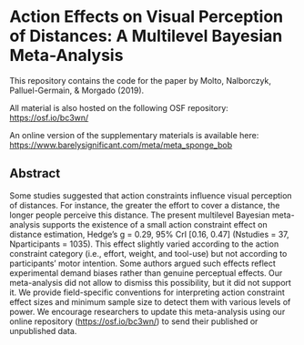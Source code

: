 # Action Effects on Visual Perception of Distances: A Multilevel Bayesian Meta-Analysis

This repository contains the code for the paper by Molto, Nalborczyk, Palluel-Germain, & Morgado (2019).

All material is also hosted on the following OSF repository: https://osf.io/bc3wn/

An online version of the supplementary materials is available here: https://www.barelysignificant.com/meta/meta_sponge_bob

## Abstract

Some studies suggested that action constraints influence visual perception of distances. For instance, the greater the effort to cover a distance, the longer people perceive this distance. The present multilevel Bayesian meta-analysis supports the existence of a small action constraint effect on distance estimation, Hedge’s g = 0.29, 95% CrI [0.16, 0.47] (Nstudies = 37, Nparticipants = 1035). This effect slightly varied according to the action constraint category (i.e., effort, weight, and tool-use) but not according to participants’ motor intention. Some authors argued such effects reflect experimental demand biases rather than genuine perceptual effects. Our meta-analysis did not allow to dismiss this possibility, but it did not support it. We provide field-specific conventions for interpreting action constraint effect sizes and minimum sample size to detect them with various levels of power. We encourage researchers to update this meta-analysis using our online repository (https://osf.io/bc3wn/) to send their published or unpublished data.
